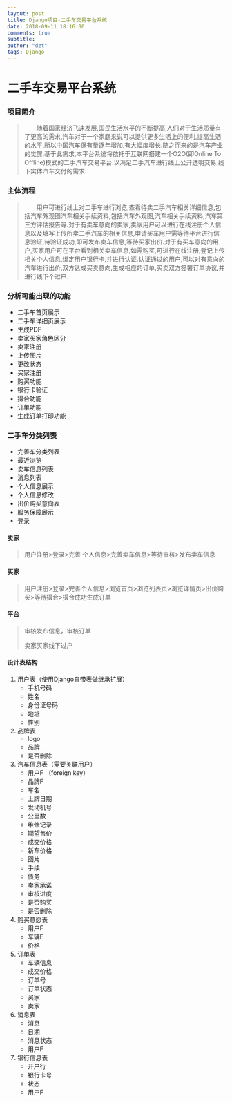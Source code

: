 ```yaml
---
layout: post
title: Django项目-二手车交易平台系统
date: 2018-09-11 18:16:00
comments: true
subtitle: 
author: "dzt"
tags: Django
---
```


# 二手车交易平台系统 



### 项目简介
> 　　随着国家经济飞速发展,国民生活水平的不断提高,人们对于生活质量有了更高的需求,汽车对于一个家庭来说可以提供更多生活上的便利,提高生活的水平,所以中国汽车保有量逐年增加,有大幅度增长.随之而来的是汽车产业的觉醒.基于此需求,本平台系统将依托于互联网搭建一个O2O(即Online To Offline)模式的二手汽车交易平台.以满足二手汽车进行线上公开透明交易,线下实体汽车交付的需求.



###  主体流程
> 　　用户可进行线上对二手车进行浏览,查看待卖二手汽车相关详细信息,包括汽车外观图汽车相关手续资料,包括汽车外观图,汽车相关手续资料,汽车第三方评估报告等.对于有卖车意向的卖家,卖家用户可以进行在线注册个人信息以及填写上传所卖二手汽车的相关信息,申请买车用户需等待平台进行信息验证,待验证成功,即可发布卖车信息,等待买家出价.对于有买车意向的用户,买家用户可在平台看到相关卖车信息,如需购买,可进行在线注册,登记上传相关个人信息,绑定用户银行卡,并进行认证.认证通过的用户,可以对有意向的汽车进行出价,双方达成买卖意向,生成相应的订单,买卖双方签署订单协议,并进行线下个过户.



### 分析可能出现的功能

* 二手车首页展示
* 二手车详细页展示
* 生成PDF
* 卖家买家角色区分
* 卖家注册
* 上传图片
* 更改状态
* 买家注册
* 购买功能
* 银行卡验证
* 撮合功能
* 订单功能
* 生成订单打印功能



### 二手车分类列表

* 完善车分类列表
* 最近浏览
* 卖车信息列表
* 消息列表
* 个人信息展示
* 个人信息修改
* 出价购买意向表
* 服务保障展示
* 登录



#### 卖家

> 用户注册>登录>完善 个人信息>完善卖车信息>等待审核>发布卖车信息



#### 买家

> 用户注册>登录>完善个人信息>浏览首页>浏览列表页>浏览详情页>出价购买>等待撮合>撮合成功生成订单



#### 平台

> 审核发布信息，审核订单
>
> 卖家买家线下过户



#### 设计表结构

1. 用户表（使用Django自带表做继承扩展）
   * 手机号码
   * 姓名
   * 身份证号码
   * 地址
   * 性别
2. 品牌表
   * logo
   * 品牌
   * 是否删除
3. 汽车信息表（需要关联用户）
   * 用户F （foreign key）
   * 品牌F
   * 车名
   * 上牌日期
   * 发动机号
   * 公里数
   * 维修记录
   * 期望售价
   * 成交价格
   * 新车价格
   * 图片
   * 手续
   * 债务
   * 卖家承诺
   * 审核进度
   * 是否购买
   * 是否删除
4. 购买意愿表
   * 用户F
   * 车辆F
   * 价格
5. 订单表
   * 车辆信息
   * 成交价格
   * 订单号
   * 订单状态
   * 买家
   * 卖家
6. 消息表
   * 消息
   * 日期
   * 消息状态
   * 用户F
7. 银行信息表
   * 开户行
   * 银行卡号
   * 状态
   * 用户F
